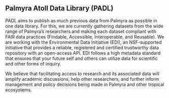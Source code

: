 ## Palmyra Atoll Data Library (PADL)

PADL aims to publish as much previous data from Palmyra as possible in one data library. For this, we are currently gathering datasets from the wide range of Palmyra’s researchers and making each dataset compliant with FAIR data practices (Findable, Accessible, Interoperable, and Reusable). We are working with the Environmental Data Initiative (EDI), an NSF-supported initiative that provides a reliable, registered and certified trustworthy data repository with an open-access API. EDI follows a high metadata standard that ensures that your future self and others can utilize data for scientific and other forms of inquiry.

We believe that facilitating access to research and its associated data will amplify academic discussions, help other researchers, and further inform management and policy decisions being made in Palmyra and other tropical ecosystems.



<!--

**Here are some ideas to get you started:**

🙋‍♀️ A short introduction - what is your organization all about?
🌈 Contribution guidelines - how can the community get involved?
👩‍💻 Useful resources - where can the community find your docs? Is there anything else the community should know?
🍿 Fun facts - what does your team eat for breakfast?
🧙 Remember, you can do mighty things with the power of [Markdown](https://docs.github.com/github/writing-on-github/getting-started-with-writing-and-formatting-on-github/basic-writing-and-formatting-syntax)
-->
